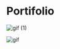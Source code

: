 # Portifolio   

![gif (1)](https://user-images.githubusercontent.com/73945572/105418506-005f0900-5c1c-11eb-8379-6a2eca66da44.gif)

![gif](https://user-images.githubusercontent.com/73945572/105412302-4e234380-5c13-11eb-9f41-b233cb14c331.gif)

